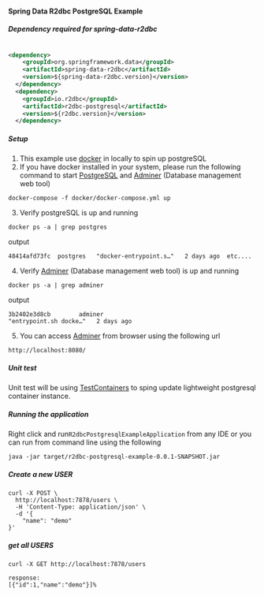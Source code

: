 #### Spring Data R2dbc PostgreSQL Example

##### Dependency required for spring-data-r2dbc
```xml

<dependency>
    <groupId>org.springframework.data</groupId>
    <artifactId>spring-data-r2dbc</artifactId>
    <version>${spring-data-r2dbc.version}</version>
  </dependency>
  <dependency>
    <groupId>io.r2dbc</groupId>
    <artifactId>r2dbc-postgresql</artifactId>
    <version>${r2dbc.version}</version>
  </dependency>
```
##### Setup
1. This example use [docker](https://www.docker.com/) in locally to spin up postgreSQL
2. If you have docker installed in your system, please run the following command to start 
[PostgreSQL](https://www.postgresql.org/) and [Adminer](https://www.adminer.org/) (Database management web tool)

  ```properties
  docker-compose -f docker/docker-compose.yml up 
  ```
3. Verify postgreSQL is up and running
```properties
docker ps -a | grep postgres 
```
output
```properties
48414afd73fc  postgres   "docker-entrypoint.s…"   2 days ago  etc....

```
4. Verify [Adminer](https://www.adminer.org/) (Database management web tool) is up and running

```properties
docker ps -a | grep adminer 
```
output
```properties
3b2402e3d8cb        adminer                                 "entrypoint.sh docke…"   2 days ago  
```
5. You can access [Adminer](https://www.adminer.org/) from browser using the following url
```properties
http://localhost:8080/
```

##### Unit test

Unit test will be using [TestContainers](https://www.testcontainers.org/) to sping update lightweight
postgresql container instance.

##### Running the application
Right click and run`R2dbcPostgresqlExampleApplication` from any IDE or you can run 
from command line using the following

```properties
java -jar target/r2dbc-postgresql-example-0.0.1-SNAPSHOT.jar
```

##### Create a new USER

```properties
curl -X POST \
  http://localhost:7878/users \
  -H 'Content-Type: application/json' \
  -d '{
	"name": "demo"
}'
```

##### get all USERS
```properties
curl -X GET http://localhost:7878/users

response:
[{"id":1,"name":"demo"}]%
```

